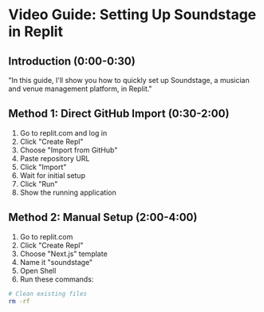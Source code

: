 # Video Guide: Setting Up Soundstage in Replit

## Introduction (0:00-0:30)
"In this guide, I'll show you how to quickly set up Soundstage, a musician and venue management platform, in Replit."

## Method 1: Direct GitHub Import (0:30-2:00)
1. Go to replit.com and log in
2. Click "Create Repl"
3. Choose "Import from GitHub"
4. Paste repository URL
5. Click "Import"
6. Wait for initial setup
7. Click "Run"
8. Show the running application

## Method 2: Manual Setup (2:00-4:00)
1. Go to replit.com
2. Click "Create Repl"
3. Choose "Next.js" template
4. Name it "soundstage"
5. Open Shell
6. Run these commands:

```bash
# Clean existing files
rm -rf